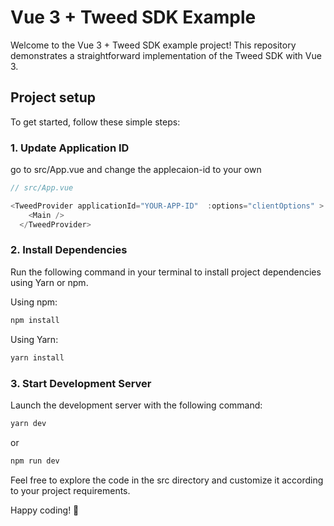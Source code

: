 # Vue 3 + Tweed SDK Example

Welcome to the Vue 3 + Tweed SDK example project! This repository demonstrates a straightforward implementation of the Tweed SDK with Vue 3.

## Project setup

To get started, follow these simple steps:

### 1. Update Application ID
go to src/App.vue and change the applecaion-id to your own

```javascript
// src/App.vue

<TweedProvider applicationId="YOUR-APP-ID"  :options="clientOptions" >
    <Main />
  </TweedProvider>

```
### 2. Install Dependencies

Run the following command in your terminal to install project dependencies using Yarn or npm.

Using npm:
```bash
npm install

```
Using Yarn:
```bash
yarn install
```

### 3. Start Development Server
Launch the development server with the following command:


```bash
yarn dev

```
or
```bash
npm run dev
```

Feel free to explore the code in the src directory and customize it according to your project requirements.

Happy coding! 🚀


